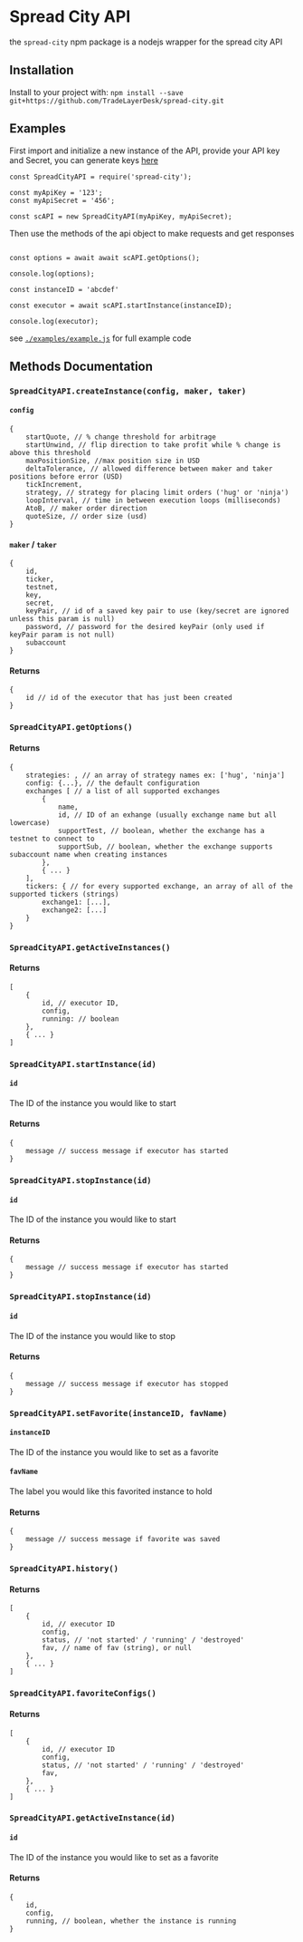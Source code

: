 # Spread City API

the `spread-city` npm package is a nodejs wrapper for the spread city API

## Installation

Install to your project with:
`npm install --save git+https://github.com/TradeLayerDesk/spread-city.git`


## Examples

First import and initialize a new instance of the API, provide your API key and Secret, you can generate keys [here](https://mrspreader.com/config)

```
const SpreadCityAPI = require('spread-city');
 
const myApiKey = '123';
const myApiSecret = '456';

const scAPI = new SpreadCityAPI(myApiKey, myApiSecret);

```

Then use the methods of the api object to make requests and get responses

```

const options = await await scAPI.getOptions();

console.log(options);

const instanceID = 'abcdef'

const executor = await scAPI.startInstance(instanceID);

console.log(executor);

```

see [`./examples/example.js`](examples/example.js) for full example code


## Methods Documentation

### `SpreadCityAPI.createInstance(config, maker, taker)`

#### `config`
```
{
    startQuote, // % change threshold for arbitrage
    startUnwind, // flip direction to take profit while % change is above this threshold
    maxPositionSize, //max position size in USD
    deltaTolerance, // allowed difference between maker and taker positions before error (USD)
    tickIncrement,
    strategy, // strategy for placing limit orders ('hug' or 'ninja')
    loopInterval, // time in between execution loops (milliseconds)
    AtoB, // maker order direction
    quoteSize, // order size (usd)
}
```

#### `maker` / `taker`
```
{
    id,
    ticker,
    testnet,
    key,
    secret,
    keyPair, // id of a saved key pair to use (key/secret are ignored unless this param is null)
    password, // password for the desired keyPair (only used if keyPair param is not null)
    subaccount
}
```

#### Returns
```
{
    id // id of the executor that has just been created
}
```

### `SpreadCityAPI.getOptions()`

#### Returns
```
{
    strategies: , // an array of strategy names ex: ['hug', 'ninja']
    config: {...}, // the default configuration
    exchanges [ // a list of all supported exchanges
        {
            name,
            id, // ID of an exhange (usually exchange name but all lowercase)
            supportTest, // boolean, whether the exchange has a testnet to connect to
            supportSub, // boolean, whether the exchange supports subaccount name when creating instances
        },
        { ... }
    ], 
    tickers: { // for every supported exchange, an array of all of the supported tickers (strings)
        exchange1: [...],
        exchange2: [...]
    }
}
```

### `SpreadCityAPI.getActiveInstances()`

#### Returns
```
[
    {
        id, // executor ID,
        config,
        running: // boolean
    },
    { ... }
]
```


### `SpreadCityAPI.startInstance(id)`

#### `id`
The ID of the instance you would like to start


#### Returns
```
{
    message // success message if executor has started
}
```


### `SpreadCityAPI.stopInstance(id)`

#### `id`
The ID of the instance you would like to start


#### Returns
```
{
    message // success message if executor has started
}
```


### `SpreadCityAPI.stopInstance(id)`

#### `id`
The ID of the instance you would like to stop


#### Returns
```
{
    message // success message if executor has stopped
}
```

### `SpreadCityAPI.setFavorite(instanceID, favName)`

#### `instanceID`
The ID of the instance you would like to set as a favorite

#### `favName`
The label you would like this favorited instance to hold

#### Returns
```
{
    message // success message if favorite was saved
}
```



### `SpreadCityAPI.history()`

#### Returns
```
[
    {
        id, // executor ID
        config,
        status, // 'not started' / 'running' / 'destroyed'
        fav, // name of fav (string), or null
    },
    { ... }
]
```

### `SpreadCityAPI.favoriteConfigs()`

#### Returns
```
[
    {
        id, // executor ID
        config,
        status, // 'not started' / 'running' / 'destroyed'
        fav,
    },
    { ... }
]
```

### `SpreadCityAPI.getActiveInstance(id)`

#### `id`
The ID of the instance you would like to set as a favorite

#### Returns
```
{
    id,
    config,
    running, // boolean, whether the instance is running
}
```